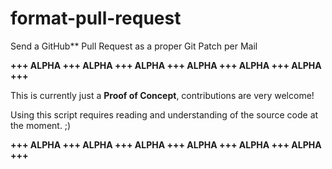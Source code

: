format-pull-request
===================

Send a GitHub** Pull Request as a proper Git Patch per Mail

**+++ ALPHA +++ ALPHA +++ ALPHA +++ ALPHA +++ ALPHA +++ ALPHA +++**

This is currently just a **Proof of Concept**, contributions
are very welcome!

Using this script requires reading and understanding of the source
code at the moment. ;)

**+++ ALPHA +++ ALPHA +++ ALPHA +++ ALPHA +++ ALPHA +++ ALPHA +++**
